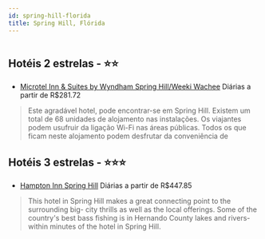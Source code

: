 ```yaml
---
id: spring-hill-florida
title: Spring Hill, Flórida
---
```


<center><img src="http://photos.hotelbeds.com/giata/33/339475/339475a_hb_a_002.jpg" alt="" /></center>


## Hotéis 2 estrelas - ⭐️⭐️

-    [Microtel Inn & Suites by Wyndham Spring Hill/Weeki Wachee](https://www.hurb.com/hoteis/spring-hill/microtel-inn-suites-by-wyndham-spring-hill-weeki-wachee-JNP-JP086876?cmp=18055) Diárias a partir de R$281.72
   > Este agradável hotel, pode encontrar-se em Spring Hill. Existem um total de 68 unidades de alojamento nas instalações. Os viajantes podem usufruir da ligação Wi-Fi nas áreas públicas. Todos os que ficam neste alojamento podem desfrutar da conveniência de 

## Hotéis 3 estrelas - ⭐️⭐️⭐️

-    [Hampton Inn Spring Hill](https://www.hurb.com/hoteis/spring-hill/hampton-inn-spring-hill-JNP-JP845792?cmp=18055) Diárias a partir de R$447.85
   > This hotel in Spring Hill makes a great connecting point to the surrounding big- city thrills as well as the local offerings. Some of the country&apos;s best bass fishing is in Hernando County lakes and rivers- within minutes of the hotel in Spring Hill. 
